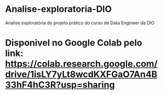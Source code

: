 # Analise-exploratoria-DIO
Analise exploratória do projeto prático do curso de Data Engineer da DIO
# Disponivel no Google Colab pelo link: https://colab.research.google.com/drive/1isLY7yLt8wcdKXFGaO7An4B33hF4hC3R?usp=sharing
